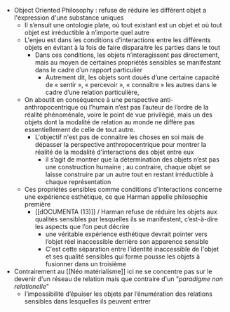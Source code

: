 - Object Oriented Philosophy : refuse de réduire les différent objet a l'expression d'une substance uniques
	- Il s’ensuit une ontologie plate, où tout existant est un objet et où tout objet est irréductible à n’importe quel autre
	- L'enjeu est dans les conditions d'interactions entre les différents objets en évitant à la fois de faire disparaitre les parties dans le tout
		- Dans ces conditions, les objets n’interagissent pas directement, mais au moyen de certaines propriétés sensibles se manifestant dans le cadre d’un rapport particulier
			- Autrement dit, les objets sont doués d’une certaine capacité de « sentir », « percevoir », « connaître » les autres dans le cadre d’une relation particulière,
	- On aboutit en conséquence à une perspective anti-anthropocentrique où l’humain n’est pas l’auteur de l’ordre de la réalité phénoménale, voire le point de vue privilégié, mais un des objets dont la modalité de relation au monde ne diffère pas essentiellement de celle de tout autre.
		- L'objectif n'est pas de connaitre les choses en soi mais de dépasser la perspective anthropocentrique pour montrer la réalité de la modalité d'interactions des objet entre eux
			- il s’agit de montrer que la détermination des objets n’est pas une construction humaine ; au contraire, chaque objet se laisse construire par un autre tout en restant irréductible à chaque représentation
	- Ces propriétés sensibles comme conditions d'interactions concerne une expérience esthétique, ce que Harman appelle philosophie première
		- [[dOCUMENTA (13)]] / Harman refuse de réduire les objets aux qualités sensibles par lesquelles ils se manifestent, c’est-à-dire les aspects que l’on peut décrire
			- une véritable expérience esthétique devrait pointer vers l’objet réel inaccessible derrière son apparence sensible
			- C'est cette séparation entre l'identité inaccessible de l'objet et ses qualité sensibles qui forme pousse les objets à fusionner dans un troisième
- Contrairement au [[Néo matérialisme]] ici ne se concentre pas sur le devenir d'un réseau de relation mais que contraire d'un "*paradigme non relationelle*"
	- l’impossibilité d’épuiser les objets par l’énumération des relations sensibles dans lesquelles ils peuvent entrer